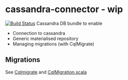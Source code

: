 # cassandra-connector - wip
[![Build Status](https://travis-ci.org/MideO/cassandra-connector4s.svg?branch=master)](https://travis-ci.org/MideO/cassandra-connector4s)
Cassandra DB bundle to enable 

* Connection to cassandra
* Generic materialised repository 
* Managing migrations (with CqlMigrate)

## Migrations
 See [Cqlmigrate](https://github.com/sky-uk/cqlmigrate#what-it-does) and [CqlMigration.scala](src/main/scala/com/github/mideo/cassandra/connector/repository/CqlMigration.scalaCqlMigration.scala) 

